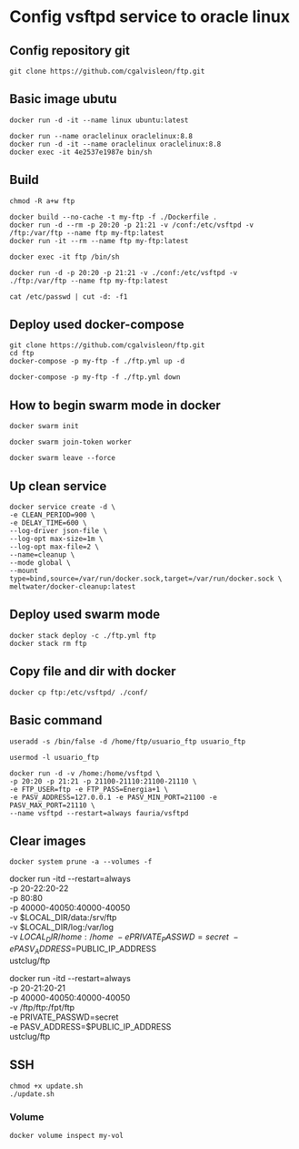 # Config vsftpd service to oracle linux

## Config repository git

```
git clone https://github.com/cgalvisleon/ftp.git
```

## Basic image ubutu

```
docker run -d -it --name linux ubuntu:latest

docker run --name oraclelinux oraclelinux:8.8
docker run -d -it --name oraclelinux oraclelinux:8.8
docker exec -it 4e2537e1987e bin/sh
```

## Build

```
chmod -R a+w ftp

docker build --no-cache -t my-ftp -f ./Dockerfile .
docker run -d --rm -p 20:20 -p 21:21 -v /conf:/etc/vsftpd -v /ftp:/var/ftp --name ftp my-ftp:latest
docker run -it --rm --name ftp my-ftp:latest

docker exec -it ftp /bin/sh

docker run -d -p 20:20 -p 21:21 -v ./conf:/etc/vsftpd -v ./ftp:/var/ftp --name ftp my-ftp:latest

cat /etc/passwd | cut -d: -f1

```

## Deploy used docker-compose

```
git clone https://github.com/cgalvisleon/ftp.git
cd ftp
docker-compose -p my-ftp -f ./ftp.yml up -d

docker-compose -p my-ftp -f ./ftp.yml down
```

## How to begin swarm mode in docker

```
docker swarm init

docker swarm join-token worker

docker swarm leave --force
```

## Up clean service

```
docker service create -d \
-e CLEAN_PERIOD=900 \
-e DELAY_TIME=600 \
--log-driver json-file \
--log-opt max-size=1m \
--log-opt max-file=2 \
--name=cleanup \
--mode global \
--mount type=bind,source=/var/run/docker.sock,target=/var/run/docker.sock \
meltwater/docker-cleanup:latest
```

## Deploy used swarm mode

```
docker stack deploy -c ./ftp.yml ftp
docker stack rm ftp
```

## Copy file and dir with docker

```
docker cp ftp:/etc/vsftpd/ ./conf/
```

## Basic command

```
useradd -s /bin/false -d /home/ftp/usuario_ftp usuario_ftp

usermod -l usuario_ftp
```

```
docker run -d -v /home:/home/vsftpd \
-p 20:20 -p 21:21 -p 21100-21110:21100-21110 \
-e FTP_USER=ftp -e FTP_PASS=Energia+1 \
-e PASV_ADDRESS=127.0.0.1 -e PASV_MIN_PORT=21100 -e PASV_MAX_PORT=21110 \
--name vsftpd --restart=always fauria/vsftpd
```

## Clear images

```
docker system prune -a --volumes -f
```

docker run -itd --restart=always \
 -p 20-22:20-22 \
 -p 80:80 \
 -p 40000-40050:40000-40050 \
 -v $LOCAL_DIR/data:/srv/ftp \
    -v $LOCAL_DIR/log:/var/log \
    -v $LOCAL_DIR/home:/home \
    -e PRIVATE_PASSWD=secret \
    -e PASV_ADDRESS=$PUBLIC_IP_ADDRESS \
 ustclug/ftp

docker run -itd --restart=always \
 -p 20-21:20-21 \
 -p 40000-40050:40000-40050 \
 -v /ftp/ftp:/fpt/ftp \
 -e PRIVATE_PASSWD=secret \
 -e PASV_ADDRESS=$PUBLIC_IP_ADDRESS \
 ustclug/ftp

## SSH

```
chmod +x update.sh
./update.sh
```

### Volume

```
docker volume inspect my-vol
```
